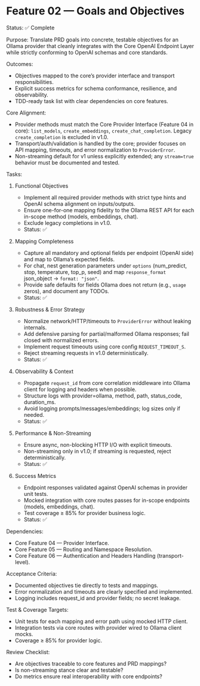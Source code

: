 # Feature 02 — Goals and Objectives

Status: ✅ Complete

Purpose:
Translate PRD goals into concrete, testable objectives for an Ollama provider that cleanly integrates with the Core OpenAI Endpoint Layer while strictly conforming to OpenAI schemas and core standards.

Outcomes:
- Objectives mapped to the core’s provider interface and transport responsibilities.
- Explicit success metrics for schema conformance, resilience, and observability.
- TDD-ready task list with clear dependencies on core features.

Core Alignment:
- Provider methods must match the Core Provider Interface (Feature 04 in core): `list_models`, `create_embeddings`, `create_chat_completion`. Legacy `create_completion` is excluded in v1.0.
- Transport/auth/validation is handled by the core; provider focuses on API mapping, timeouts, and error normalization to `ProviderError`.
- Non-streaming default for v1 unless explicitly extended; any `stream=true` behavior must be documented and tested.

Tasks:
1. Functional Objectives
   - Implement all required provider methods with strict type hints and OpenAI schema alignment on inputs/outputs.
   - Ensure one-for-one mapping fidelity to the Ollama REST API for each in-scope method (models, embeddings, chat).
   - Exclude legacy completions in v1.0.
   - Status: ✅

2. Mapping Completeness
   - Capture all mandatory and optional fields per endpoint (OpenAI side) and map to Ollama’s expected fields.
   - For chat, nest generation parameters under `options` (num_predict, stop, temperature, top_p, seed) and map `response_format` json_object → `format: "json"`.
   - Provide safe defaults for fields Ollama does not return (e.g., `usage` zeros), and document any TODOs.
   - Status: ✅

3. Robustness & Error Strategy
   - Normalize network/HTTP/timeouts to `ProviderError` without leaking internals.
   - Add defensive parsing for partial/malformed Ollama responses; fail closed with normalized errors.
   - Implement request timeouts using core config `REQUEST_TIMEOUT_S`.
   - Reject streaming requests in v1.0 deterministically.
   - Status: ✅

4. Observability & Context
   - Propagate `request_id` from core correlation middleware into Ollama client for logging and headers when possible.
   - Structure logs with provider=ollama, method, path, status_code, duration_ms.
   - Avoid logging prompts/messages/embeddings; log sizes only if needed.
   - Status: ✅

5. Performance & Non-Streaming
   - Ensure async, non-blocking HTTP I/O with explicit timeouts.
   - Non-streaming only in v1.0; if streaming is requested, reject deterministically.
   - Status: ✅

6. Success Metrics
   - Endpoint responses validated against OpenAI schemas in provider unit tests.
   - Mocked integration with core routes passes for in-scope endpoints (models, embeddings, chat).
   - Test coverage ≥ 85% for provider business logic.
   - Status: ✅

Dependencies:
- Core Feature 04 — Provider Interface.
- Core Feature 05 — Routing and Namespace Resolution.
- Core Feature 06 — Authentication and Headers Handling (transport-level).

Acceptance Criteria:
- Documented objectives tie directly to tests and mappings.
- Error normalization and timeouts are clearly specified and implemented.
- Logging includes request_id and provider fields; no secret leakage.

Test & Coverage Targets:
- Unit tests for each mapping and error path using mocked HTTP client.
- Integration tests via core routes with provider wired to Ollama client mocks.
- Coverage ≥ 85% for provider logic.

Review Checklist:
- Are objectives traceable to core features and PRD mappings?
- Is non-streaming stance clear and testable?
- Do metrics ensure real interoperability with core endpoints?

